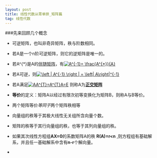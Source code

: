 ```yaml
---
layout: post
title: 线性代数从零单排_矩阵篇
tag: 线性代数
---
```

###先来回顾几个概念
* 可逆矩阵，也叫非奇异矩阵，秩与阶数相同。

* 若A是一个n阶可逆矩阵，则它的逆矩阵是唯一的。
* 若A^{*}是A的[伴随矩阵](http://zh.wikipedia.org/wiki/%E4%BC%B4%E9%9A%8F%E7%9F%A9%E9%98%B5)，有<a href="http://www.codecogs.com/eqnedit.php?latex=A^{-1}=&space;\frac{A^{*}}{A}" target="_blank"><img src="http://latex.codecogs.com/gif.latex?A^{-1}=&space;\frac{A^{*}}{A}" title="A^{-1}= \frac{A^{*}}{A}" /></a>

* 若A可逆，则<a href="http://www.codecogs.com/eqnedit.php?latex=\left&space;|&space;A^{-1}&space;\right&space;|&space;=&space;\left|&space;A\right|^{-1}" target="_blank"><img src="http://latex.codecogs.com/gif.latex?\left&space;|&space;A^{-1}&space;\right&space;|&space;=&space;\left|&space;A\right|^{-1}" title="\left | A^{-1} \right | = \left| A\right|^{-1}" /></a>
* 若A满足<a href="http://www.codecogs.com/eqnedit.php?latex=AA^{T}=A^{T}A=E" target="_blank"><img src="http://latex.codecogs.com/gif.latex?AA^{T}=A^{T}A=E" title="AA^{T}=A^{T}A=E" /></a> 则称A为[**正交矩阵**](http://zh.wikipedia.org/wiki/%E6%AD%A3%E4%BA%A4%E7%9F%A9%E9%98%B5)

* **等价**的定义：矩阵A以经过有限次初等变换化为矩阵B，则称A与B等价。

* 两个矩阵等价*等同于*两个矩阵秩相等
* 向量组的秩等于其极大线性无关组所含向量个数。

* 矩阵的秩等于其行向量组的秩，也等于其列向量组的秩。
* 如果其次线性方程组**AX=0**的系数矩阵A的秩 **R(A)=r<n** ,则方程组有基础解系，并且任一基础解系中含有**n-r**个解向量。
* 